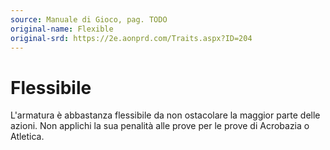 ```yaml
---
source: Manuale di Gioco, pag. TODO
original-name: Flexible
original-srd: https://2e.aonprd.com/Traits.aspx?ID=204
---
```


# Flessibile

L'armatura è abbastanza flessibile da non ostacolare la maggior parte delle
azioni. Non applichi la sua penalità alle prove per le prove di Acrobazia o
Atletica.
